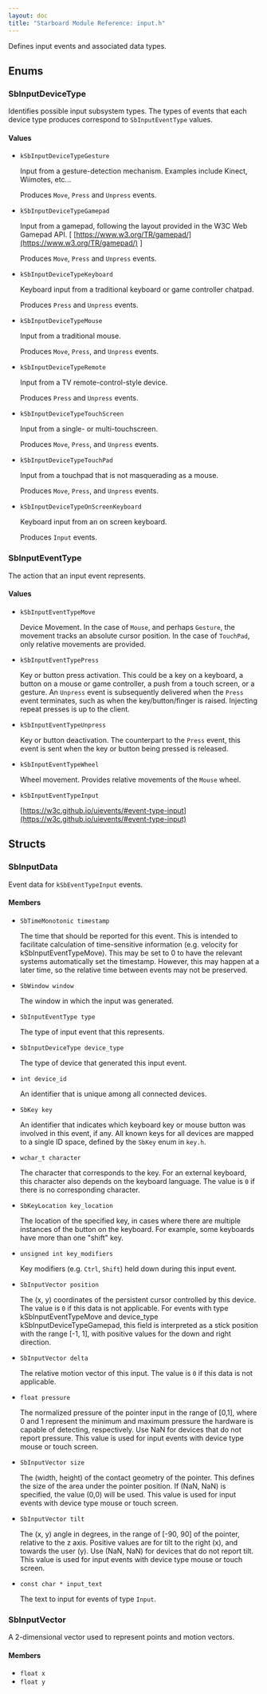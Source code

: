 ```yaml
---
layout: doc
title: "Starboard Module Reference: input.h"
---
```


Defines input events and associated data types.

## Enums ##

### SbInputDeviceType ###

Identifies possible input subsystem types. The types of events that each device
type produces correspond to `SbInputEventType` values.

#### Values ####

*   `kSbInputDeviceTypeGesture`

    Input from a gesture-detection mechanism. Examples include Kinect, Wiimotes,
    etc...

    Produces `Move`, `Press` and `Unpress` events.
*   `kSbInputDeviceTypeGamepad`

    Input from a gamepad, following the layout provided in the W3C Web Gamepad
    API. [ [https://www.w3.org/TR/gamepad/](https://www.w3.org/TR/gamepad/) ]

    Produces `Move`, `Press` and `Unpress` events.
*   `kSbInputDeviceTypeKeyboard`

    Keyboard input from a traditional keyboard or game controller chatpad.

    Produces `Press` and `Unpress` events.
*   `kSbInputDeviceTypeMouse`

    Input from a traditional mouse.

    Produces `Move`, `Press`, and `Unpress` events.
*   `kSbInputDeviceTypeRemote`

    Input from a TV remote-control-style device.

    Produces `Press` and `Unpress` events.
*   `kSbInputDeviceTypeTouchScreen`

    Input from a single- or multi-touchscreen.

    Produces `Move`, `Press`, and `Unpress` events.
*   `kSbInputDeviceTypeTouchPad`

    Input from a touchpad that is not masquerading as a mouse.

    Produces `Move`, `Press`, and `Unpress` events.
*   `kSbInputDeviceTypeOnScreenKeyboard`

    Keyboard input from an on screen keyboard.

    Produces `Input` events.

### SbInputEventType ###

The action that an input event represents.

#### Values ####

*   `kSbInputEventTypeMove`

    Device Movement. In the case of `Mouse`, and perhaps `Gesture`, the movement
    tracks an absolute cursor position. In the case of `TouchPad`, only relative
    movements are provided.
*   `kSbInputEventTypePress`

    Key or button press activation. This could be a key on a keyboard, a button
    on a mouse or game controller, a push from a touch screen, or a gesture. An
    `Unpress` event is subsequently delivered when the `Press` event terminates,
    such as when the key/button/finger is raised. Injecting repeat presses is up
    to the client.
*   `kSbInputEventTypeUnpress`

    Key or button deactivation. The counterpart to the `Press` event, this event
    is sent when the key or button being pressed is released.
*   `kSbInputEventTypeWheel`

    Wheel movement. Provides relative movements of the `Mouse` wheel.
*   `kSbInputEventTypeInput`

    [https://w3c.github.io/uievents/#event-type-input](https://w3c.github.io/uievents/#event-type-input)

## Structs ##

### SbInputData ###

Event data for `kSbEventTypeInput` events.

#### Members ####

*   `SbTimeMonotonic timestamp`

    The time that should be reported for this event. This is intended to
    facilitate calculation of time-sensitive information (e.g. velocity for
    kSbInputEventTypeMove). This may be set to 0 to have the relevant systems
    automatically set the timestamp. However, this may happen at a later time,
    so the relative time between events may not be preserved.
*   `SbWindow window`

    The window in which the input was generated.
*   `SbInputEventType type`

    The type of input event that this represents.
*   `SbInputDeviceType device_type`

    The type of device that generated this input event.
*   `int device_id`

    An identifier that is unique among all connected devices.
*   `SbKey key`

    An identifier that indicates which keyboard key or mouse button was involved
    in this event, if any. All known keys for all devices are mapped to a single
    ID space, defined by the `SbKey` enum in `key.h`.
*   `wchar_t character`

    The character that corresponds to the key. For an external keyboard, this
    character also depends on the keyboard language. The value is `0` if there
    is no corresponding character.
*   `SbKeyLocation key_location`

    The location of the specified key, in cases where there are multiple
    instances of the button on the keyboard. For example, some keyboards have
    more than one "shift" key.
*   `unsigned int key_modifiers`

    Key modifiers (e.g. `Ctrl`, `Shift`) held down during this input event.
*   `SbInputVector position`

    The (x, y) coordinates of the persistent cursor controlled by this device.
    The value is `0` if this data is not applicable. For events with type
    kSbInputEventTypeMove and device_type kSbInputDeviceTypeGamepad, this field
    is interpreted as a stick position with the range [-1, 1], with positive
    values for the down and right direction.
*   `SbInputVector delta`

    The relative motion vector of this input. The value is `0` if this data is
    not applicable.
*   `float pressure`

    The normalized pressure of the pointer input in the range of [0,1], where 0
    and 1 represent the minimum and maximum pressure the hardware is capable of
    detecting, respectively. Use NaN for devices that do not report pressure.
    This value is used for input events with device type mouse or touch screen.
*   `SbInputVector size`

    The (width, height) of the contact geometry of the pointer. This defines the
    size of the area under the pointer position. If (NaN, NaN) is specified, the
    value (0,0) will be used. This value is used for input events with device
    type mouse or touch screen.
*   `SbInputVector tilt`

    The (x, y) angle in degrees, in the range of [-90, 90] of the pointer,
    relative to the z axis. Positive values are for tilt to the right (x), and
    towards the user (y). Use (NaN, NaN) for devices that do not report tilt.
    This value is used for input events with device type mouse or touch screen.
*   `const char * input_text`

    The text to input for events of type `Input`.

### SbInputVector ###

A 2-dimensional vector used to represent points and motion vectors.

#### Members ####

*   `float x`
*   `float y`

